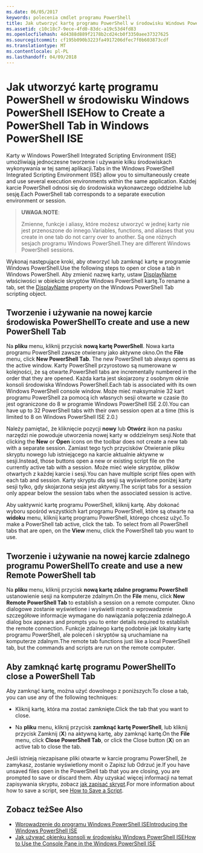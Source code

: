 ```yaml
---
ms.date: 06/05/2017
keywords: polecenia cmdlet programu PowerShell
title: Jak utworzyć kartę programu PowerShell w środowisku Windows PowerShell ISE
ms.assetid: c10c18c7-9ece-4fd0-83dc-a19c53d4fd83
ms.openlocfilehash: 4d4388d889f2178b2cd24cb0f3350aee37327625
ms.sourcegitcommit: cf195b090b3223fa4917206dfec7f0b603873cdf
ms.translationtype: MT
ms.contentlocale: pl-PL
ms.lasthandoff: 04/09/2018
---
```

# <a name="how-to-create-a-powershell-tab-in-windows-powershell-ise"></a><span data-ttu-id="cd414-103">Jak utworzyć kartę programu PowerShell w środowisku Windows PowerShell ISE</span><span class="sxs-lookup"><span data-stu-id="cd414-103">How to Create a PowerShell Tab in Windows PowerShell ISE</span></span>

<span data-ttu-id="cd414-104">Karty w Windows PowerShell Integrated Scripting Environment (ISE) umożliwiają jednoczesne tworzenie i używanie kilku środowiskach wykonywania w tej samej aplikacji.</span><span class="sxs-lookup"><span data-stu-id="cd414-104">Tabs in the Windows PowerShell Integrated Scripting Environment (ISE) allow you to simultaneously create and use several execution environments within the same application.</span></span>
<span data-ttu-id="cd414-105">Każdej karcie PowerShell odnosi się do środowiska wykonawczego oddzielne lub sesję.</span><span class="sxs-lookup"><span data-stu-id="cd414-105">Each PowerShell tab corresponds to a separate execution environment or session.</span></span>

> <span data-ttu-id="cd414-106">**UWAGA**:</span><span class="sxs-lookup"><span data-stu-id="cd414-106">**NOTE**:</span></span>
>
> <span data-ttu-id="cd414-107">Zmienne, funkcje i aliasy, które możesz utworzyć w jednej karty nie jest przenoszone do innego.</span><span class="sxs-lookup"><span data-stu-id="cd414-107">Variables, functions, and aliases that you create in one tab do not carry over to another.</span></span> <span data-ttu-id="cd414-108">Są one różnych sesjach programu Windows PowerShell.</span><span class="sxs-lookup"><span data-stu-id="cd414-108">They are different Windows PowerShell sessions.</span></span>

<span data-ttu-id="cd414-109">Wykonaj następujące kroki, aby otworzyć lub zamknąć kartę w programie Windows PowerShell.</span><span class="sxs-lookup"><span data-stu-id="cd414-109">Use the following steps to open or close a tab in Windows PowerShell.</span></span>
<span data-ttu-id="cd414-110">Aby zmienić nazwę karty, ustaw [DisplayName](The-PowerShellTab-Object.md#displayname) właściwości w obiekcie skryptów Windows PowerShell kartę.</span><span class="sxs-lookup"><span data-stu-id="cd414-110">To rename a tab, set the [DisplayName](The-PowerShellTab-Object.md#displayname) property on the Windows PowerShell Tab scripting object.</span></span>

## <a name="to-create-and-use-a-new-powershell-tab"></a><span data-ttu-id="cd414-111">Tworzenie i używanie na nowej karcie środowiska PowerShell</span><span class="sxs-lookup"><span data-stu-id="cd414-111">To create and use a new PowerShell Tab</span></span>

<span data-ttu-id="cd414-112">Na **pliku** menu, kliknij przycisk **nową kartę PowerShell**. Nowa karta programu PowerShell zawsze otwierany jako aktywne okno.</span><span class="sxs-lookup"><span data-stu-id="cd414-112">On the **File** menu, click **New PowerShell Tab**. The new PowerShell tab always opens as the active window.</span></span>
<span data-ttu-id="cd414-113">Karty PowerShell przyrostowo są numerowane w kolejności, że są otwarte.</span><span class="sxs-lookup"><span data-stu-id="cd414-113">PowerShell tabs are incrementally numbered in the order that they are opened.</span></span>
<span data-ttu-id="cd414-114">Każda karta jest skojarzony z osobnym oknie konsoli środowiska Windows PowerShell.</span><span class="sxs-lookup"><span data-stu-id="cd414-114">Each tab is associated with its own Windows PowerShell console window.</span></span>
<span data-ttu-id="cd414-115">Może mieć maksymalnie 32 kart programu PowerShell za pomocą ich własnych sesji otwarte w czasie (to jest ograniczone do 8 w programie Windows PowerShell ISE 2.0).</span><span class="sxs-lookup"><span data-stu-id="cd414-115">You can have up to 32 PowerShell tabs with their own session open at a time (this is limited to 8 on Windows PowerShell ISE 2.0.)</span></span>

<span data-ttu-id="cd414-116">Należy pamiętać, że kliknięcie pozycji **nowy** lub **Otwórz** ikon na pasku narzędzi nie powoduje utworzenia nowej karty w oddzielnym sesji.</span><span class="sxs-lookup"><span data-stu-id="cd414-116">Note that clicking the **New** or **Open** icons on the toolbar does not create a new tab with a separate session.</span></span>
<span data-ttu-id="cd414-117">Zamiast tego tych przycisków Otwieranie pliku skryptu nowego lub istniejącego na karcie aktualnie aktywne w sesji.</span><span class="sxs-lookup"><span data-stu-id="cd414-117">Instead, those buttons open a new or existing script file on the currently active tab with a session.</span></span>
<span data-ttu-id="cd414-118">Może mieć wiele skryptów, plików otwartych z każdej karcie i sesji.</span><span class="sxs-lookup"><span data-stu-id="cd414-118">You can have multiple script files open with each tab and session.</span></span>
<span data-ttu-id="cd414-119">Karty skryptu dla sesji są wyświetlone poniżej karty sesji tylko, gdy skojarzona sesja jest aktywny.</span><span class="sxs-lookup"><span data-stu-id="cd414-119">The script tabs for a session only appear below the session tabs when the associated session is active.</span></span>

<span data-ttu-id="cd414-120">Aby uaktywnić kartę programu PowerShell, kliknij kartę. Aby dokonać wyboru spośród wszystkich kart programu PowerShell, które są otwarte na **widoku** menu, kliknij kartę programu PowerShell, którego chcesz użyć.</span><span class="sxs-lookup"><span data-stu-id="cd414-120">To make a PowerShell tab active, click the tab. To select from all PowerShell tabs that are open, on the **View** menu, click the PowerShell tab you want to use.</span></span>

## <a name="to-create-and-use-a-new-remote-powershell-tab"></a><span data-ttu-id="cd414-121">Tworzenie i używanie na nowej karcie zdalnego programu PowerShell</span><span class="sxs-lookup"><span data-stu-id="cd414-121">To create and use a new Remote PowerShell tab</span></span>

<span data-ttu-id="cd414-122">Na **pliku** menu, kliknij przycisk **nową kartę zdalne programu PowerShell** ustanowienie sesji na komputerze zdalnym.</span><span class="sxs-lookup"><span data-stu-id="cd414-122">On the **File** menu, click **New Remote PowerShell Tab** to establish a session on a remote computer.</span></span>
<span data-ttu-id="cd414-123">Okno dialogowe zostanie wyświetlone i wyświetli monit o wprowadzenie szczegółowe informacje wymagane do nawiązania połączenia zdalnego.</span><span class="sxs-lookup"><span data-stu-id="cd414-123">A dialog box appears and prompts you to enter details required to establish the remote connection.</span></span>
<span data-ttu-id="cd414-124">Funkcje zdalnego kartę podobnie jak lokalny kartę programu PowerShell, ale poleceń i skryptów są uruchamiane na komputerze zdalnym.</span><span class="sxs-lookup"><span data-stu-id="cd414-124">The remote tab functions just like a local PowerShell tab, but the commands and scripts are run on the remote computer.</span></span>

## <a name="to-close-a-powershell-tab"></a><span data-ttu-id="cd414-125">Aby zamknąć kartę programu PowerShell</span><span class="sxs-lookup"><span data-stu-id="cd414-125">To close a PowerShell Tab</span></span>

<span data-ttu-id="cd414-126">Aby zamknąć kartę, można użyć dowolnego z poniższych:</span><span class="sxs-lookup"><span data-stu-id="cd414-126">To close a tab, you can use any of the following techniques:</span></span>

- <span data-ttu-id="cd414-127">Kliknij kartę, która ma zostać zamknięte.</span><span class="sxs-lookup"><span data-stu-id="cd414-127">Click the tab that you want to close.</span></span>

- <span data-ttu-id="cd414-128">Na **pliku** menu, kliknij przycisk **zamknąć kartę PowerShell**, lub kliknij przycisk Zamknij (**X**) na aktywną kartę, aby zamknąć kartę.</span><span class="sxs-lookup"><span data-stu-id="cd414-128">On the **File** menu, click **Close PowerShell Tab**, or click  the Close button  (**X**) on an active tab to close the tab.</span></span>

<span data-ttu-id="cd414-129">Jeśli istnieją niezapisane pliki otwarte w karcie programu PowerShell, że zamykasz, zostanie wyświetlony monit o Zapisz lub Odrzuć je.</span><span class="sxs-lookup"><span data-stu-id="cd414-129">If you have unsaved files open in the PowerShell tab that you are closing, you are prompted to save or discard them.</span></span>
<span data-ttu-id="cd414-130">Aby uzyskać więcej informacji na temat zapisywania skryptu, zobacz [jak zapisać skrypt](How-to-Write-and-Run-Scripts-in-the-Windows-PowerShell-ISE.md#how-to-save-a-script).</span><span class="sxs-lookup"><span data-stu-id="cd414-130">For more information about how to save a script, see [How to Save a Script](How-to-Write-and-Run-Scripts-in-the-Windows-PowerShell-ISE.md#how-to-save-a-script).</span></span>

## <a name="see-also"></a><span data-ttu-id="cd414-131">Zobacz też</span><span class="sxs-lookup"><span data-stu-id="cd414-131">See Also</span></span>

- [<span data-ttu-id="cd414-132">Wprowadzenie do programu Windows PowerShell ISE</span><span class="sxs-lookup"><span data-stu-id="cd414-132">Introducing the Windows PowerShell ISE</span></span>](Introducing-the-Windows-PowerShell-ISE.md)
- [<span data-ttu-id="cd414-133">Jak używać okienku konsoli w środowisku Windows PowerShell ISE</span><span class="sxs-lookup"><span data-stu-id="cd414-133">How to Use the Console Pane in the Windows PowerShell ISE</span></span>](How-to-Use-the-Console-Pane-in-the-Windows-PowerShell-ISE.md)